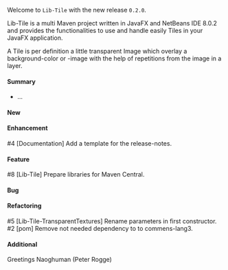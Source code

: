 Welcome to `Lib-Tile` with the new release `0.2.0`.

Lib-Tile is a multi Maven project written in JavaFX and NetBeans IDE 8.0.2 and 
provides the functionalities to use and handle easily Tiles in your JavaFX 
application.

A Tile is per definition a little transparent Image which overlay a 
background-color or -image with the help of repetitions from the image in a 
layer.



#### Summary
* ...



#### New



#### Enhancement
#4 [Documentation] Add a template for the release-notes.



#### Feature
#8 [Lib-Tile] Prepare libraries for Maven Central.



#### Bug



#### Refactoring
#5 [Lib-Tile-TransparentTextures] Rename parameters in first constructor.
#2 [pom] Remove not needed dependency to to commens-lang3.



#### Additional



Greetings
Naoghuman (Peter Rogge)



[//]: # (Issues which will be integrated in this release)



[//]: # (Links)

